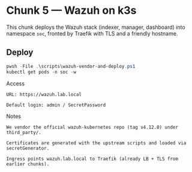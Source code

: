 # Chunk 5 — Wazuh on k3s

This chunk deploys the Wazuh stack (indexer, manager, dashboard) into namespace `soc`,
fronted by Traefik with TLS and a friendly hostname.

## Deploy
```powershell
pwsh -File .\scripts\wazuh-vendor-and-deploy.ps1
kubectl get pods -n soc -w
```

Access

    URL: https://wazuh.lab.local

    Default login: admin / SecretPassword

Notes

    We vendor the official wazuh-kubernetes repo (tag v4.12.0) under third_party/.

    Certificates are generated with the upstream scripts and loaded via secretGenerator.

    Ingress points wazuh.lab.local to Traefik (already LB + TLS from earlier chunks).
